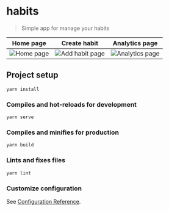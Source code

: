 # habits

> Simple app for manage your habits

Home page            | Create habit | Analytics page
:-------------------------:|:-------------------------:|:-------------------------:
![Home page](https://user-images.githubusercontent.com/58360393/205506730-e4d5b733-6735-4765-b243-b9bf07008221.png) |![Add habit page](https://user-images.githubusercontent.com/58360393/205506756-7226b08f-e674-4cc5-add7-7dff1b7b47bb.png) | ![Analytics page](https://user-images.githubusercontent.com/58360393/205506744-fb40e62b-cd88-4ca3-88d1-56e465870e41.png)

## Project setup
```
yarn install
```

### Compiles and hot-reloads for development
```
yarn serve
```

### Compiles and minifies for production
```
yarn build
```

### Lints and fixes files
```
yarn lint
```

### Customize configuration
See [Configuration Reference](https://cli.vuejs.org/config/).
